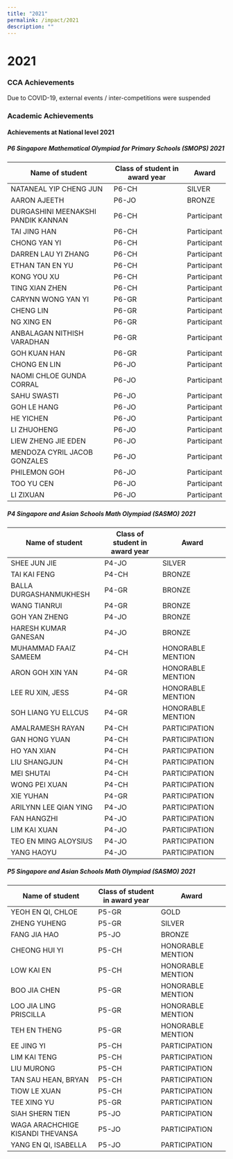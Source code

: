 ```yaml
---
title: "2021"
permalink: /impact/2021
description: ""
---
```

# **2021**

### CCA Achievements

Due to COVID-19, external events / inter-competitions were suspended

### Academic Achievements

#### **Achievements at National level 2021**

##### P6 Singapore Mathematical Olympiad for Primary Schools (SMOPS) 2021

| Name of student 	| Class of student in award year 	| Award 	|
|---	|---	|---	|
| NATANEAL YIP CHENG JUN 	| P6-CH 	| SILVER 	|
| AARON AJEETH 	| P6-JO 	| BRONZE 	|
| DURGASHINI MEENAKSHI PANDIK KANNAN 	| P6-CH 	| Participant 	|
| TAI JING HAN 	| P6-CH 	| Participant 	|
| CHONG YAN YI 	| P6-CH 	| Participant 	|
| DARREN LAU YI ZHANG 	| P6-CH 	| Participant 	|
| ETHAN TAN EN YU 	| P6-CH 	| Participant 	|
| KONG YOU XU 	| P6-CH 	| Participant 	|
| TING XIAN ZHEN 	| P6-CH 	| Participant 	|
| CARYNN WONG YAN YI 	| P6-GR 	| Participant 	|
| CHENG LIN 	| P6-GR 	| Participant 	|
| NG XING EN 	| P6-GR 	| Participant 	|
| ANBALAGAN NITHISH VARADHAN 	| P6-GR 	| Participant 	|
| GOH KUAN HAN 	| P6-GR 	| Participant 	|
| CHONG EN LIN 	| P6-JO 	| Participant 	|
| NAOMI CHLOE GUNDA CORRAL 	| P6-JO 	| Participant 	|
| SAHU SWASTI 	| P6-JO 	| Participant 	|
| GOH LE HANG 	| P6-JO 	| Participant 	|
| HE YICHEN 	| P6-JO 	| Participant 	|
| LI ZHUOHENG 	| P6-JO 	| Participant 	|
| LIEW ZHENG JIE EDEN 	| P6-JO 	| Participant 	|
| MENDOZA CYRIL JACOB GONZALES 	| P6-JO 	| Participant 	|
| PHILEMON GOH 	| P6-JO 	| Participant 	|
| TOO YU CEN 	| P6-JO 	| Participant 	|
| LI ZIXUAN 	| P6-JO 	| Participant 	|

##### P4 Singapore and Asian Schools Math Olympiad (SASMO) 2021

| Name of student 	| Class of student in award year 	| Award 	|
|---	|---	|---	|
| SHEE JUN JIE 	| P4-JO 	| SILVER 	|
| TAI KAI FENG 	| P4-CH 	| BRONZE 	|
| BALLA DURGASHANMUKHESH 	| P4-GR 	| BRONZE 	|
| WANG TIANRUI 	| P4-GR 	| BRONZE 	|
| GOH YAN ZHENG 	| P4-JO 	| BRONZE 	|
| HARESH KUMAR GANESAN 	| P4-JO 	| BRONZE 	|
| MUHAMMAD FAAIZ SAMEEM 	| P4-CH 	| HONORABLE MENTION 	|
| ARON GOH XIN YAN 	| P4-GR 	| HONORABLE MENTION 	|
| LEE RU XIN, JESS 	| P4-GR 	| HONORABLE MENTION 	|
| SOH LIANG YU ELLCUS 	| P4-GR 	| HONORABLE MENTION 	|
| AMALRAMESH RAYAN 	| P4-CH 	| PARTICIPATION 	|
| GAN HONG YUAN 	| P4-CH 	| PARTICIPATION 	|
| HO YAN XIAN 	| P4-CH 	| PARTICIPATION 	|
| LIU SHANGJUN 	| P4-CH 	| PARTICIPATION 	|
| MEI SHUTAI 	| P4-CH 	| PARTICIPATION 	|
| WONG PEI XUAN 	| P4-CH 	| PARTICIPATION 	|
| XIE YUHAN 	| P4-GR 	| PARTICIPATION 	|
| ARILYNN LEE QIAN YING 	| P4-JO 	| PARTICIPATION 	|
| FAN HANGZHI 	| P4-JO 	| PARTICIPATION 	|
| LIM KAI XUAN 	| P4-JO 	| PARTICIPATION 	|
| TEO EN MING ALOYSIUS 	| P4-JO 	| PARTICIPATION 	|
| YANG HAOYU 	| P4-JO 	| PARTICIPATION 	|

##### P5 Singapore and Asian Schools Math Olympiad (SASMO) 2021


| Name of student 	| Class of student in award year 	| Award 	|
|---	|---	|---	|
| YEOH EN QI, CHLOE 	| P5-GR 	| GOLD 	|
| ZHENG YUHENG 	| P5-GR 	| SILVER 	|
| FANG JIA HAO 	| P5-JO 	| BRONZE 	|
| CHEONG HUI YI 	| P5-CH 	| HONORABLE MENTION 	|
| LOW KAI EN 	| P5-CH 	| HONORABLE MENTION 	|
| BOO JIA CHEN 	| P5-GR 	| HONORABLE MENTION 	|
| LOO JIA LING PRISCILLA 	| P5-GR 	| HONORABLE MENTION 	|
| TEH EN THENG 	| P5-GR 	| HONORABLE MENTION 	|
| EE JING YI 	| P5-CH 	| PARTICIPATION 	|
| LIM KAI TENG 	| P5-CH 	| PARTICIPATION 	|
| LIU MURONG 	| P5-CH 	| PARTICIPATION 	|
| TAN SAU HEAN, BRYAN 	| P5-CH 	| PARTICIPATION 	|
| TIOW LE XUAN 	| P5-CH 	| PARTICIPATION 	|
| TEE XING YU 	| P5-GR 	| PARTICIPATION 	|
| SIAH SHERN TIEN 	| P5-JO 	| PARTICIPATION 	|
| WAGA ARACHCHIGE KISANDI THEVANSA 	| P5-JO 	| PARTICIPATION 	|
| YANG EN QI, ISABELLA 	| P5-JO 	| PARTICIPATION 	|